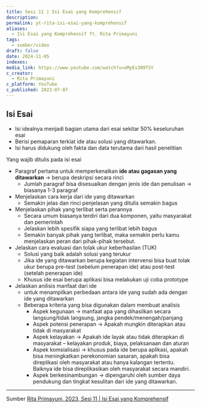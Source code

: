 ```yaml
---
title: Sesi 11 | Isi Esai yang Komprehensif
description: 
permalink: yt-rita-isi-esai-yang-komprehensif
aliases:
  - Isi Esai yang Komprehensif ft. Rita Primayuni
tags:
  - sumber/video
draft: false
date: 2024-11-05
indexes: 
media_link: https://www.youtube.com/watch?v=oMyEs309TSY
c_creator:
  - Rita Primayuni
c_platform: YouTube
c_published: 2023-07-07
---
```


Isi Esai
---
- Isi idealnya menjadi bagian utama dari esai sekitar 50% keseluruhan esai
- Berisi pemaparan terkiat ide atau solusi yang ditawarkan.
- Isi harus didukung oleh fakta dan data terutama dari hasil penelitian

Yang wajib ditulis pada isi esai
- Paragraf pertama untuk memperkenalkan **ide atau gagasan yang ditawarkan** → berupa deskripsi secara rinci
	- Jumlah paragraf bisa disesuaikan dengan jenis ide dan penulisan → biasanya 1-3 paragraf
- Menjelaskan cara kerja dari ide yang ditawarkan
	- Semakin jelas dan rinci penjelasan yang ditulis semakin bagus
- Menjelaskan pihak yang terlibat serta perannya
	- Secara umum biasanya terdiri dari dua komponen, yaitu masyarakat dan pemerintah
	- Jelaskan lebih spesifik siapa yang terlibat lebih bagus
	- Semakin banyak pihak yang terlibat, maka semakin perlu kamu menjelaskan peran dari pihak-pihak tersebut.
- Jelaskan cara evaluasi dan tolak ukur keberhasilan (TUK)
	- Solusi yang baik adalah solusi yang terukur
	- Jika ide yang ditawarkan berupa kegiatan intervensi bisa buat tolak ukur berupa pre-test (sebelum penerapan ide) atau post-test (setelah penerapan ide)
	- Khusus ide esai berupa aplikasi bisa melakukan uji coba prototype
- Jelaskan anilisis manfaat dari ide
	- untuk menampilkan perbedaan antara ide yang sudah ada dengan ide yang ditawarkan
	- Beberapa kriteria yang bisa digunakan dalam membuat analisis
		- Aspek kegunaan → manfaat apa yang dihasilkan secara langsung/tidak langsung, jangka pendek/menengah/panjang
		- Aspek potensi penerapan → Apakah mungkin diterapkan atau tidak di masyarakat
		- Aspek kelayakan → Apakah ide layak atau tidak diterapkan di masyarakat – kelayakan produk, biaya, pelaksanaan dan aturan
		- Aspek komsialisasi → khusus pada ide berupa aplikasi, apakah bisa meningkatkan perekonomian sasaran, apakah bisa direplikasi oleh masyarakat atau hanya kalangan tertentu. Baiknya ide bisa direplikasikan oleh masyarakat secara mandiri.
		- Aspek berkesinambungan → dipengaruhi oleh sumber daya pendukung dan tingkat kesulitan dari ide yang ditawarkan.



---
Sumber [Rita Primayuni, 2023, Sesi 11 | Isi Esai yang Komprehensif](https://www.youtube.com/watch?v=oMyEs309TSY)